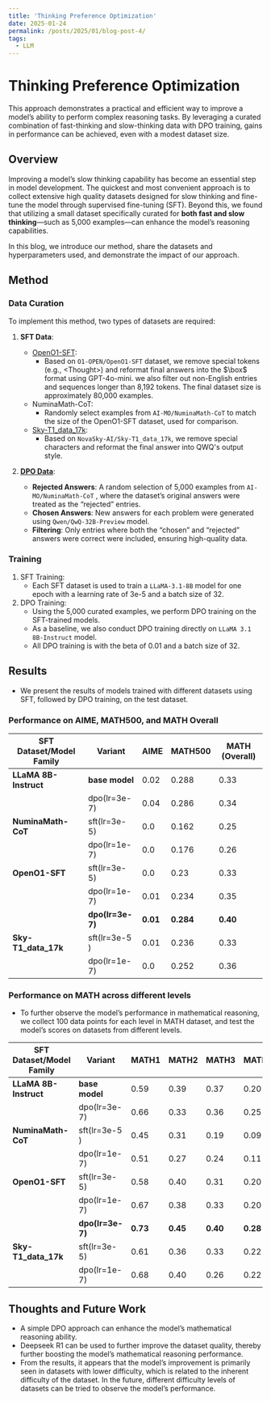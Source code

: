 ```yaml
---
title: 'Thinking Preference Optimization'
date: 2025-01-24
permalink: /posts/2025/01/blog-post-4/
tags:
  - LLM
---
```


# Thinking Preference Optimization

This approach demonstrates a practical and efficient way to improve a model’s ability to perform complex reasoning tasks. By leveraging a curated combination of fast-thinking and slow-thinking data with DPO training, gains in performance can be achieved, even with a modest dataset size.

## Overview

Improving a model’s slow thinking capability has become an essential step in model development. The quickest and most convenient approach is to collect extensive high quality datasets designed for slow thinking and fine-tune the model through supervised fine-tuning (SFT). Beyond this, we found that utilizing a small dataset specifically curated for **both fast and slow thinking**—such as 5,000 examples—can enhance the model’s reasoning capabilities. 

In this blog, we introduce our method, share the datasets and hyperparameters used, and demonstrate the impact of our approach.

## Method

### Data Curation
To implement this method, two types of datasets are required:
1. **SFT Data**:
    - [OpenO1-SFT](https://huggingface.co/datasets/VanWang/OpenO1-SFT-Pro-Filter): 
        - Based on `O1-OPEN/OpenO1-SFT` dataset, we remove special tokens (e.g., <Thought\>) and reformat final answers into the $\box$ format using GPT-4o-mini. we also filter out non-English entries and sequences longer than 8,192 tokens. The final dataset size is approximately 80,000 examples.
    - NuminaMath-CoT:
        - Randomly select examples from `AI-MO/NuminaMath-CoT` to match the size of the OpenO1-SFT dataset, used for comparison.
    - [Sky-T1_data_17k](https://huggingface.co/datasets/VanWang/SKY-SFT): 
        - Based on `NovaSky-AI/Sky-T1_data_17k`, we remove special characters and reformat the final answer into QWQ's output style.
    
2. **[DPO Data](https://huggingface.co/datasets/VanWang/NuminaMath-CoT_O1_Qwq)**:
    - **Rejected Answers**: A random selection of 5,000 examples from `AI-MO/NuminaMath-CoT` , where the dataset’s original answers were treated as the “rejected” entries.
    - **Chosen Answers**: New answers for each problem were generated using `Qwen/QwQ-32B-Preview` model.
    - **Filtering**: Only entries where both the “chosen” and “rejected” answers were correct were included, ensuring high-quality data.

### Training
1.	SFT Training:
	- Each SFT dataset is used to train a `LLaMA-3.1-8B` model for one epoch with a learning rate of 3e-5 and a batch size of 32.
2.	DPO Training:
	- Using the 5,000 curated examples, we perform DPO training on the SFT-trained models.
	- As a baseline, we also conduct DPO training directly on `LLaMA 3.1 8B-Instruct` model.
	- All DPO training is with the beta of 0.01 and a batch size of 32.
    

## Results

- We present the results of models trained with different datasets using SFT, followed by DPO training, on the test dataset.

### Performance on AIME, MATH500, and MATH Overall 


| **SFT Dataset/Model Family** | **Variant**                 | **AIME** | **MATH500** | **MATH (Overall)** |
| ---------------------------- | --------------------------- | -------- | ----------- | ------------------ |
| **LLaMA 8B-Instruct**        | **base model**              | 0.02     | 0.288       | 0.33               |
|                              | dpo(lr=3e-7) | 0.04     | 0.286       | 0.34               |
|  **NuminaMath-CoT**  | sft(lr=3e-5) | 0.0      | 0.162       | 0.25               |
|            | dpo(lr=1e-7) | 0.0      | 0.176       | 0.26            |
|  **OpenO1-SFT**              | sft(lr=3e-5)            | 0.0      | 0.23        | 0.33               |
|                              | dpo(lr=1e-7) | 0.01     | 0.234       | 0.35               |
|                              | **dpo(lr=3e-7)** | **0.01**     | **0.284**      | **0.40**               |
|  **Sky-T1_data_17k**      | sft(lr=3e-5 )            | 0.01     | 0.236       | 0.33               |
|         | dpo(lr=1e-7) | 0.0      | 0.252       | 0.36                                     |

    
    
### Performance on MATH across different levels 
- To further observe the model’s performance in mathematical reasoning, we collect 100 data points for each level in MATH dataset, and test the model’s scores on datasets from different levels.


| **SFT Dataset/Model Family** | **Variant**              | **MATH1** | **MATH2** | **MATH3** | **MATH4** | **MATH5** |
| ---------------------------- | ------------------------ | --------- | --------- | --------- | --------- | --------- |
| **LLaMA 8B-Instruct**        | **base model**           | 0.59      | 0.39      | 0.37      | 0.20      | 0.10      |
|                              | dpo(lr=3e-7) | 0.66      | 0.33      | 0.36      | 0.25      | 0.13      |
|   **NuminaMath-CoT**    | sft(lr=3e-5 )         | 0.45      | 0.31      | 0.19      | 0.09      | 0.05      |
|                         | dpo(lr=1e-7) | 0.51      | 0.27      | 0.24      | 0.11      | 0.01      |
|  **OpenO1-SFT**       | sft(lr=3e-5)         | 0.58      | 0.40      | 0.31      | 0.20      | 0.10      |
|                       | dpo(lr=1e-7) | 0.67      | 0.38      | 0.33      | 0.20      | 0.09      |
|                              | **dpo(lr=3e-7)** | **0.73**      | **0.45**      | **0.40**      | **0.28**      | **0.09**      |
|  **Sky-T1_data_17k**   | sft(lr=3e-5)      | 0.61      | 0.36      | 0.33      | 0.22      | 0.08      |
|                       | dpo(lr=1e-7) | 0.68      | 0.40      | 0.26      | 0.22      | 0.14      |


## Thoughts and Future Work
- A simple DPO approach can enhance the model’s mathematical reasoning ability.
- Deepseek R1 can be used to further improve the dataset quality, thereby further boosting the model’s mathematical reasoning performance.
- From the results, it appears that the model’s improvement is primarily seen in datasets with lower difficulty, which is related to the inherent difficulty of the dataset. In the future, different difficulty levels of datasets can be tried to observe the model’s performance.
